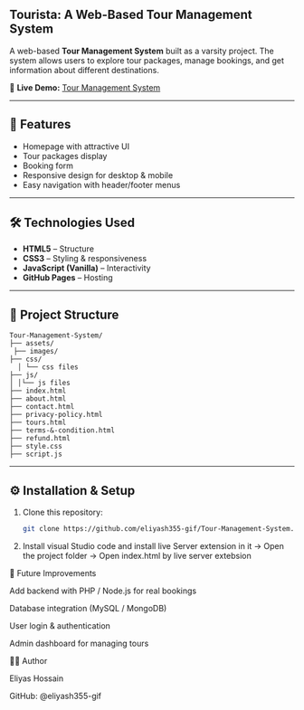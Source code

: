 ## Tourista: A Web-Based Tour Management System  

A web-based **Tour Management System** built as a varsity project. The system allows users to explore tour packages, manage bookings, and get information about different destinations.  

🔗 **Live Demo:** [Tour Management System](https://eliyash355-gif.github.io/Tour-Management-System/index.html)  

---

## 🚀 Features  
- Homepage with attractive UI  
- Tour packages display  
- Booking form  
- Responsive design for desktop & mobile  
- Easy navigation with header/footer menus  

---

## 🛠️ Technologies Used  
- **HTML5** – Structure  
- **CSS3** – Styling & responsiveness  
- **JavaScript (Vanilla)** – Interactivity  
- **GitHub Pages** – Hosting  

---

## 📂 Project Structure
```
Tour-Management-System/
├── assets/
 ├── images/
├── css/
  │ └── css files
├── js/
│ │└── js files
├── index.html
├── about.html
├── contact.html
├── privacy-policy.html
├── tours.html
├── terms-&-condition.html
├── refund.html
├── style.css
├── script.js

```


---

## ⚙️ Installation & Setup  
1. Clone this repository:  
   ```bash
   git clone https://github.com/eliyash355-gif/Tour-Management-System.git
2. Install visual Studio code and install live Server extension in it -> Open the project folder -> Open index.html by live server extebsion 







🎯 Future Improvements

Add backend with PHP / Node.js for real bookings

Database integration (MySQL / MongoDB)

User login & authentication

Admin dashboard for managing tours





👨‍💻 Author

Eliyas Hossain

GitHub: @eliyash355-gif
   
